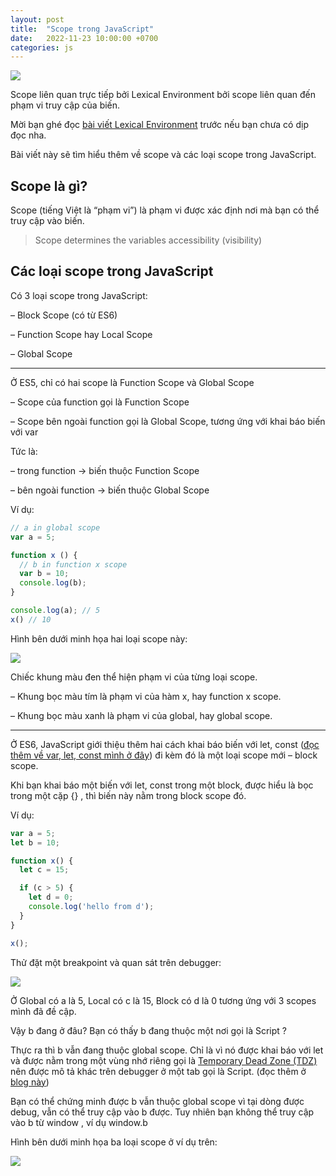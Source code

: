 ```yaml
---
layout: post
title:  "Scope trong JavaScript"
date:   2022-11-23 10:00:00 +0700
categories: js
---
```


![](https://i1.wp.com/beautyoncode.com/wp-content/uploads/2022/11/agriculture-gfa5e56941_1920.jpeg)

Scope liên quan trực tiếp bởi Lexical Environment bởi scope liên quan đến phạm vi truy cập của biến.

Mời bạn ghé đọc [bài viết Lexical Environment](https://beautyoncode.com/lexical-environment-trong-javascript/) trước nếu bạn chưa có dịp đọc nha.

Bài viết này sẽ tìm hiểu thêm về scope và các loại scope trong JavaScript.

## Scope là gì?
Scope (tiếng Việt là “phạm vi”) là phạm vi được xác định nơi mà bạn có thể truy cập vào biến.

> Scope determines the variables accessibility (visibility)

## Các loại scope trong JavaScript
Có 3 loại scope trong JavaScript:

– Block Scope (có từ ES6)

– Function Scope hay Local Scope

– Global Scope

---


Ở ES5, chỉ có hai scope là Function Scope và Global Scope

– Scope của function gọi là Function Scope

– Scope bên ngoài function gọi là Global Scope, tương ứng với khai báo biến với var

Tức là:

– trong function → biến thuộc Function Scope

– bên ngoài function → biến thuộc Global Scope

Ví dụ:

```js
// a in global scope
var a = 5;

function x () {
  // b in function x scope
  var b = 10;
  console.log(b);
}

console.log(a); // 5
x() // 10
```

Hình bên dưới minh họa hai loại scope này:

![](https://i2.wp.com/beautyoncode.com/wp-content/uploads/2022/11/scope-es5.png)

Chiếc khung màu đen thể hiện phạm vi của từng loại scope.

– Khung bọc màu tím là phạm vi của hàm x, hay function x scope.

– Khung bọc màu xanh là phạm vi của global, hay global scope.

---

Ở ES6, JavaScript giới thiệu thêm hai cách khai báo biến với let, const ([đọc thêm về var, let, const mình ở đây](https://beautyoncode.com/khai-bao-bien-voi-var-let-va-const-trong-javascript/)) đi kèm đó là một loại scope mới – block scope.

Khi bạn khai báo một biến với let, const trong một block, được hiểu là bọc trong một cặp {} , thì biến này nằm trong block scope đó.

Ví dụ:

```js
var a = 5;
let b = 10;

function x() {
  let c = 15;

  if (c > 5) {
    let d = 0;
    console.log('hello from d');
  }
}

x();
```

Thử đặt một breakpoint và quan sát trên debugger:

![](https://i2.wp.com/beautyoncode.com/wp-content/uploads/2022/11/check-scope.png)

Ở Global có a là 5, Local có c là 15, Block có d là 0 tương ứng với 3 scopes mình đã đề cập.

Vậy b đang ở đâu? Bạn có thấy b đang thuộc một nơi gọi là Script ?

Thực ra thì b vẫn đang thuộc global scope. Chỉ là vì nó được khai báo với let và được nằm trong một vùng nhớ riêng gọi là [Temporary Dead Zone (TDZ)](https://developer.mozilla.org/en-US/docs/Web/JavaScript/Reference/Statements/let#temporal_dead_zone_tdz) nên được mô tả khác trên debugger ở một tab gọi là Script. (đọc thêm ở [blog này](https://beautyoncode.com/hoisting-trong-javascript/))

Bạn có thể chứng minh được b vẫn thuộc global scope vì tại dòng được debug, vẫn có thể truy cập vào b được. Tuy nhiên bạn không thể truy cập vào b từ window , ví dụ window.b


Hình bên dưới minh họa ba loại scope ở ví dụ trên:

![](https://i2.wp.com/beautyoncode.com/wp-content/uploads/2022/11/scope-js-now.png)
